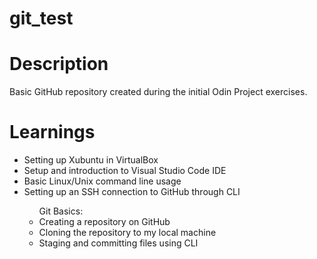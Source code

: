 # git_test
# Description
Basic GitHub repository created during the initial Odin Project exercises.

# Learnings
<ul>
<li>Setting up Xubuntu in VirtualBox</li>
<li>Setup and introduction to Visual Studio Code IDE</li>
<li>Basic Linux/Unix command line usage</li>
<li>Setting up an SSH connection to GitHub through CLI</li>
    <ul>Git Basics:
        <li>Creating a repository on GitHub</li>
        <li>Cloning the repository to my local machine</li>
        <li>Staging and committing files using CLI</li>
    </ul>
</ul>
